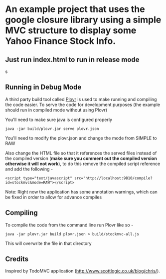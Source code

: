 # An example project that uses the google closure library using a simple MVC structure to display some Yahoo Finance Stock Info. 

## Just run index.html to run in release mode
s
## Running in Debug Mode

A third party build tool called [Plovr](http://plovr.com/) is used to make running and compiling the code easier. To serve the code for development purposes (the example should run in compiled mode without using Plovr)

You'll  need to make sure java is configured properly

`java -jar build/plovr.jar serve plovr.json`

You'll  need to modify the plovr.json and change the mode from SIMPLE to RAW

Also change the HTML file so that it references the served files instead of the compiled version (**make sure you comment out the compiled version otherwise it will not work**), to do this remove the compiled script reference and add the following -

`<script type="text/javascript" src="http://localhost:9810/compile?id=stockmvc&mode=RAW"></script>`

Note: Right now the application has some annotation warnings, which can be fixed in order to allow for advance compiles 


## Compiling

To compile the code from the command line run Plovr like so -

`java -jar plovr.jar build plovr.json > build/stockmvc-all.js`

This will overwrite the file in that directory

## Credits

Inspired by TodoMVC application (http://www.scottlogic.co.uk/blog/chris/).
